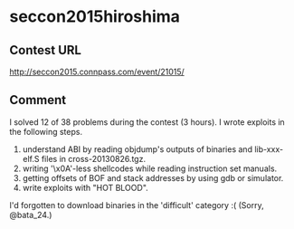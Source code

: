 # seccon2015hiroshima

Contest URL
--------
http://seccon2015.connpass.com/event/21015/

Comment
--------
I solved 12 of 38 problems during the contest (3 hours).
I wrote exploits in the following steps.

1. understand ABI by reading objdump's outputs of binaries and lib-xxx-elf.S files in cross-20130826.tgz.
2. writing '\x0A'-less shellcodes while reading instruction set manuals.
3. getting offsets of BOF and stack addresses by using gdb or simulator.
4. write exploits with "HOT BLOOD".

I'd forgotten to download binaries in the 'difficult' category :(
(Sorry, @bata_24.)

